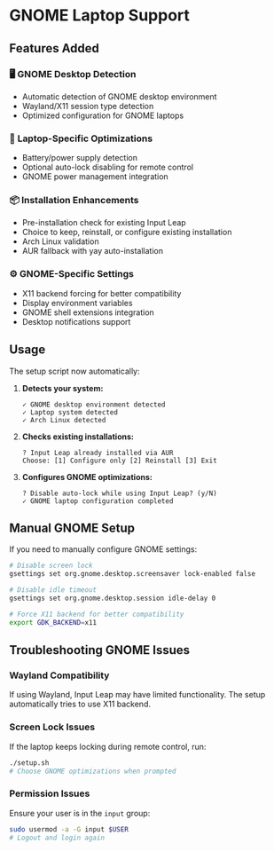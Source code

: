 # GNOME Laptop Support

## Features Added

### 🖥️ **GNOME Desktop Detection**
- Automatic detection of GNOME desktop environment
- Wayland/X11 session type detection
- Optimized configuration for GNOME laptops

### 🔋 **Laptop-Specific Optimizations**
- Battery/power supply detection
- Optional auto-lock disabling for remote control
- GNOME power management integration

### 📦 **Installation Enhancements**
- Pre-installation check for existing Input Leap
- Choice to keep, reinstall, or configure existing installation
- Arch Linux validation
- AUR fallback with yay auto-installation

### ⚙️ **GNOME-Specific Settings**
- X11 backend forcing for better compatibility
- Display environment variables
- GNOME shell extensions integration
- Desktop notifications support

## Usage

The setup script now automatically:

1. **Detects your system:**
   ```
   ✓ GNOME desktop environment detected
   ✓ Laptop system detected  
   ✓ Arch Linux detected
   ```

2. **Checks existing installations:**
   ```
   ? Input Leap already installed via AUR
   Choose: [1] Configure only [2] Reinstall [3] Exit
   ```

3. **Configures GNOME optimizations:**
   ```
   ? Disable auto-lock while using Input Leap? (y/N)
   ✓ GNOME laptop configuration completed
   ```

## Manual GNOME Setup

If you need to manually configure GNOME settings:

```bash
# Disable screen lock
gsettings set org.gnome.desktop.screensaver lock-enabled false

# Disable idle timeout
gsettings set org.gnome.desktop.session idle-delay 0

# Force X11 backend for better compatibility
export GDK_BACKEND=x11
```

## Troubleshooting GNOME Issues

### Wayland Compatibility
If using Wayland, Input Leap may have limited functionality. The setup automatically tries to use X11 backend.

### Screen Lock Issues
If the laptop keeps locking during remote control, run:
```bash
./setup.sh
# Choose GNOME optimizations when prompted
```

### Permission Issues
Ensure your user is in the `input` group:
```bash
sudo usermod -a -G input $USER
# Logout and login again
```
